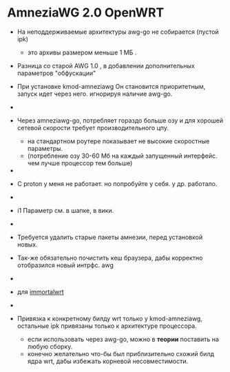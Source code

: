 # AmneziaWG 2.0 OpenWRT 

+ На неподдерживаемые архитектуры awg-go не собирается (пустой ipk)
  - это архивы размером меньше 1 МБ .

+ Разница со старой AWG 1.0 , в добавлении дополнительных параметров "обфускации"
+ При установке kmod-amneziawg Он становится приоритетным, запуск идет через него. игнорируя наличие awg-go.
+ 
+ Через amneziawg-go, потребляет гораздо больше озу и для хорошей сетевой скорости требует производительного цпу.
  - на стандартном роутере показывает не высокие скоростные параметры.
  - (потребление озу 30-60 Мб на каждый запущенный интерфейс. чем лучше процессор тем больше)
+
+ С proton у меня не работает. но попробуйте у себя. у др. работало.
+
+  i1 Параметр см. в шапке, в вики.
+
+ Требуется удалить старые пакеты амнезии, перед установкой новых.
+ Так-же обязательно почистить кеш браузера, дабы корректно отобразился новый интрфс. awg
+
+ для [immortalwrt](https://github.com/samara15321/awg2/releases)
+
+ Привязка к конкретному билду wrt только у kmod-amneziawg, остальные ipk привязаны только к архитектуре процессора.
  - если использовать через awg-go, можно в **теории** поставить на любую сборку.
  - конечно желательно что-бы был приблизительно схожий билд ядра wrt, дабы избежать корневой несовместимости.
